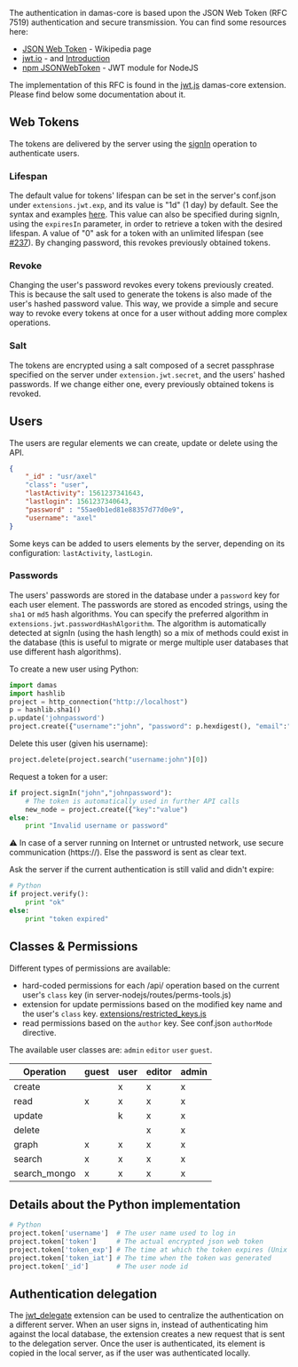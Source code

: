 The authentication in damas-core is based upon the JSON Web Token (RFC 7519) authentication and secure transmission. You can find some resources here:
* [JSON Web Token](https://en.wikipedia.org/wiki/JSON_Web_Token) - Wikipedia page
* [jwt.io](https://jwt.io/) - and [Introduction](https://jwt.io/introduction/)
* [npm JSONWebToken](https://www.npmjs.com/package/jsonwebtoken) - JWT module for NodeJS

The implementation of this RFC is found in the [jwt.js](https://github.com/remyla/damas-core/wiki/Extensions#jwt) damas-core extension. Please find below some documentation about it.

## Web Tokens
The tokens are delivered by the server using the [signIn](https://github.com/remyla/damas-core/wiki/4-Specifications#signIn) operation to authenticate users.

### Lifespan
The default value for tokens' lifespan can be set in the server's conf.json under `extensions.jwt.exp`, and its value is "1d" (1 day) by default. See the syntax and examples [here](https://www.npmjs.com/package/ms). This value can also be specified during signIn, using the `expiresIn` parameter, in order to retrieve a token with the desired lifespan. A value of "0" ask for a token with an unlimited lifespan (see [#237](https://github.com/remyla/damas-core/issues/237)). By changing password, this revokes previously obtained tokens.  

### Revoke
Changing the user's password revokes every tokens previously created. This is because the salt used to generate the tokens is also made of the user's hashed password value. This way, we provide a simple and secure way to revoke every tokens at once for a user without adding more complex operations.

### Salt
The tokens are encrypted using a salt composed of a secret passphrase specified on the server under `extension.jwt.secret`, and the users' hashed passwords. If we change either one, every previously obtained tokens is revoked.

## Users
The users are regular elements we can create, update or delete using the API.
```json
{
    "_id" : "usr/axel"
    "class": "user",
    "lastActivity": 1561237341643,
    "lastlogin": 1561237340643,
    "password" : "55ae0b1ed81e88357d77d0e9",
    "username": "axel"
}
```
Some keys can be added to users elements by the server, depending on its configuration: `lastActivity`, `lastLogin`.

### Passwords
The users' passwords are stored in the database under a `password` key for each user element. The passwords are stored as encoded strings, using the `sha1` or `md5` hash algorithms. You can specify the preferred algorithm in `extensions.jwt.passwordHashAlgorithm`. The algorithm is automatically detected at signIn (using the hash length) so a mix of methods could exist in the database (this is useful to migrate or merge multiple user databases that use different hash algorithms).

To create a new user using Python:
```python
import damas
import hashlib
project = http_connection("http://localhost")
p = hashlib.sha1()
p.update('johnpassword')
project.create({"username":"john", "password": p.hexdigest(), "email":"john@me.com" })
```
Delete this user (given his username):
```python
project.delete(project.search("username:john")[0])
```
Request a token for a user:
```python
if project.signIn("john","johnpassword"):
    # The token is automatically used in further API calls
    new_node = project.create({"key":"value")
else:
    print "Invalid username or password"
```
:warning:  In case of a server running on Internet or untrusted network, use secure communication (https://). Else the password is sent as clear text.

Ask the server if the current authentication is still valid and didn't expire:
```python
# Python
if project.verify():
    print "ok"
else:
    print "token expired"
```

## Classes & Permissions
Different types of permissions are available:
* hard-coded permissions for each /api/ operation based on the current user's `class` key (in server-nodejs/routes/perms-tools.js)
* extension for update permissions based on the modified key name and the user's `class` key. [extensions/restricted_keys.js](../Extensions#restricted_keys)
* read permissions based on the `author` key. See conf.json `authorMode` directive.

The available user classes are: `admin` `editor` `user` `guest`.

|  Operation   | guest | user | editor | admin |
|--------------|-------|------|--------|-------|
|    create    |       |   x  |    x   |   x   |
|     read     |   x   |   x  |    x   |   x   |
|    update    |       |   k  |    x   |   x   |
|    delete    |       |      |    x   |   x   |
|     graph    |   x   |   x  |    x   |   x   |
|    search    |   x   |   x  |    x   |   x   |
| search_mongo |   x   |   x  |    x   |   x   |

## Details about the Python implementation
```python
# Python
project.token['username']  # The user name used to log in
project.token['token']     # The actual encrypted json web token
project.token['token_exp'] # The time at which the token expires (Unix timestamp in seconds)
project.token['token_iat'] # The time when the token was generated
project.token['_id']       # The user node id
```

## Authentication delegation
The [jwt_delegate](https://github.com/remyla/damas-core/wiki/Extensions#jwt_delegate) extension can be used to centralize the authentication on a different server. When an user signs in, instead of authenticating him against the local database, the extension creates a new request that is sent to the delegation server. Once the user is authenticated, its element is copied in the local server, as if the user was authenticated locally.